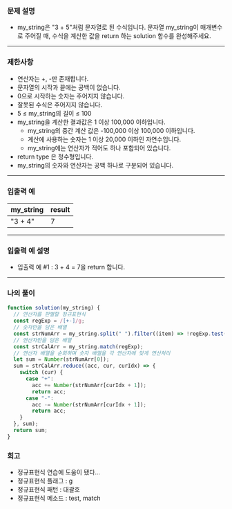 ### 문제 설명

- my_string은 "3 + 5"처럼 문자열로 된 수식입니다. 문자열 my_string이 매개변수로 주어질 때, 수식을 계산한 값을 return 하는 solution 함수를 완성해주세요.

---

### 제한사항

- 연산자는 +, -만 존재합니다.
- 문자열의 시작과 끝에는 공백이 없습니다.
- 0으로 시작하는 숫자는 주어지지 않습니다.
- 잘못된 수식은 주어지지 않습니다.
- 5 ≤ my_string의 길이 ≤ 100
- my_string을 계산한 결과값은 1 이상 100,000 이하입니다.
  - my_string의 중간 계산 값은 -100,000 이상 100,000 이하입니다.
  - 계산에 사용하는 숫자는 1 이상 20,000 이하인 자연수입니다.
  - my_string에는 연산자가 적어도 하나 포함되어 있습니다.
- return type 은 정수형입니다.
- my_string의 숫자와 연산자는 공백 하나로 구분되어 있습니다.

---

### 입출력 예

| my_string | result |
| --------- | ------ |
| "3 + 4"   | 7      |

---

### 입출력 예 설명

- 입출력 예 #1 : 3 + 4 = 7을 return 합니다.

---

### 나의 풀이

```javascript
function solution(my_string) {
  // 연산자를 판별할 정규표현식
  const regExp = /[+-]/g;
  // 숫자만을 담은 배열
  const strNumArr = my_string.split(" ").filter((item) => !regExp.test(item));
  // 연산자만을 담은 배열
  const strCalArr = my_string.match(regExp);
  // 연산자 배열을 순회하며 숫자 배열을 각 연산자에 맞게 연산처리
  let sum = Number(strNumArr[0]);
  sum = strCalArr.reduce((acc, cur, curIdx) => {
    switch (cur) {
      case "+":
        acc += Number(strNumArr[curIdx + 1]);
        return acc;
      case "-":
        acc -= Number(strNumArr[curIdx + 1]);
        return acc;
    }
  }, sum);
  return sum;
}
```

### 회고

- 정규표현식 연습에 도움이 됐다...
- 정규표현식 플래그 : g
- 정규표현식 패턴 : 대괄호
- 정규표현식 메소드 : test, match
